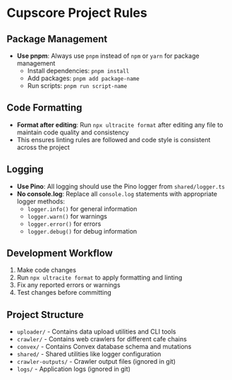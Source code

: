 # Cupscore Project Rules

## Package Management

- **Use pnpm**: Always use `pnpm` instead of `npm` or `yarn` for package management
  - Install dependencies: `pnpm install`
  - Add packages: `pnpm add package-name`
  - Run scripts: `pnpm run script-name`

## Code Formatting

- **Format after editing**: Run `npx ultracite format` after editing any file to maintain code quality and consistency
- This ensures linting rules are followed and code style is consistent across the project

## Logging

- **Use Pino**: All logging should use the Pino logger from `shared/logger.ts`
- **No console.log**: Replace all `console.log` statements with appropriate logger methods:
  - `logger.info()` for general information
  - `logger.warn()` for warnings
  - `logger.error()` for errors
  - `logger.debug()` for debug information

## Development Workflow

1. Make code changes
2. Run `npx ultracite format` to apply formatting and linting
3. Fix any reported errors or warnings
4. Test changes before committing

## Project Structure

- `uploader/` - Contains data upload utilities and CLI tools
- `crawler/` - Contains web crawlers for different cafe chains
- `convex/` - Contains Convex database schema and mutations
- `shared/` - Shared utilities like logger configuration
- `crawler-outputs/` - Crawler output files (ignored in git)
- `logs/` - Application logs (ignored in git)
